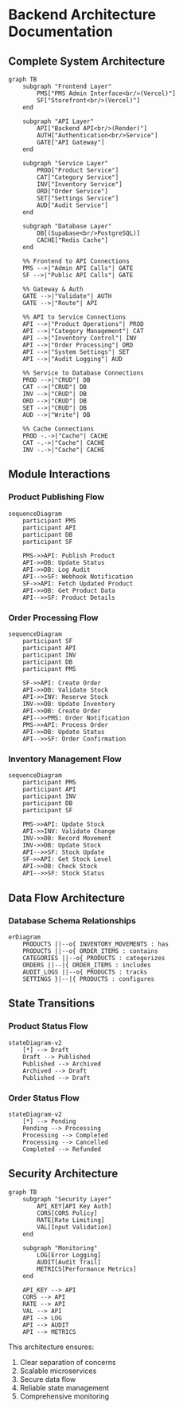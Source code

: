 # Backend Architecture Documentation

## Complete System Architecture
```mermaid
graph TB
    subgraph "Frontend Layer"
        PMS["PMS Admin Interface<br/>(Vercel)"]
        SF["Storefront<br/>(Vercel)"]
    end

    subgraph "API Layer"
        API["Backend API<br/>(Render)"]
        AUTH["Authentication<br/>Service"]
        GATE["API Gateway"]
    end

    subgraph "Service Layer"
        PROD["Product Service"]
        CAT["Category Service"]
        INV["Inventory Service"]
        ORD["Order Service"]
        SET["Settings Service"]
        AUD["Audit Service"]
    end

    subgraph "Database Layer"
        DB[(Supabase<br/>PostgreSQL)]
        CACHE["Redis Cache"]
    end

    %% Frontend to API Connections
    PMS -->|"Admin API Calls"| GATE
    SF -->|"Public API Calls"| GATE

    %% Gateway & Auth
    GATE -->|"Validate"| AUTH
    GATE -->|"Route"| API

    %% API to Service Connections
    API -->|"Product Operations"| PROD
    API -->|"Category Management"| CAT
    API -->|"Inventory Control"| INV
    API -->|"Order Processing"| ORD
    API -->|"System Settings"| SET
    API -->|"Audit Logging"| AUD

    %% Service to Database Connections
    PROD -->|"CRUD"| DB
    CAT -->|"CRUD"| DB
    INV -->|"CRUD"| DB
    ORD -->|"CRUD"| DB
    SET -->|"CRUD"| DB
    AUD -->|"Write"| DB

    %% Cache Connections
    PROD -.->|"Cache"| CACHE
    CAT -.->|"Cache"| CACHE
    INV -.->|"Cache"| CACHE
```

## Module Interactions

### Product Publishing Flow
```mermaid
sequenceDiagram
    participant PMS
    participant API
    participant DB
    participant SF

    PMS->>API: Publish Product
    API->>DB: Update Status
    API->>DB: Log Audit
    API-->>SF: Webhook Notification
    SF->>API: Fetch Updated Product
    API->>DB: Get Product Data
    API-->>SF: Product Details
```

### Order Processing Flow
```mermaid
sequenceDiagram
    participant SF
    participant API
    participant INV
    participant DB
    participant PMS

    SF->>API: Create Order
    API->>DB: Validate Stock
    API->>INV: Reserve Stock
    INV->>DB: Update Inventory
    API->>DB: Create Order
    API-->>PMS: Order Notification
    PMS->>API: Process Order
    API->>DB: Update Status
    API-->>SF: Order Confirmation
```

### Inventory Management Flow
```mermaid
sequenceDiagram
    participant PMS
    participant API
    participant INV
    participant DB
    participant SF

    PMS->>API: Update Stock
    API->>INV: Validate Change
    INV->>DB: Record Movement
    INV->>DB: Update Stock
    API-->>SF: Stock Update
    SF->>API: Get Stock Level
    API->>DB: Check Stock
    API-->>SF: Stock Status
```

## Data Flow Architecture

### Database Schema Relationships
```mermaid
erDiagram
    PRODUCTS ||--o{ INVENTORY_MOVEMENTS : has
    PRODUCTS ||--o{ ORDER_ITEMS : contains
    CATEGORIES ||--o{ PRODUCTS : categorizes
    ORDERS ||--|{ ORDER_ITEMS : includes
    AUDIT_LOGS ||--o{ PRODUCTS : tracks
    SETTINGS }|--|{ PRODUCTS : configures
```

## State Transitions

### Product Status Flow
```mermaid
stateDiagram-v2
    [*] --> Draft
    Draft --> Published
    Published --> Archived
    Archived --> Draft
    Published --> Draft
```

### Order Status Flow
```mermaid
stateDiagram-v2
    [*] --> Pending
    Pending --> Processing
    Processing --> Completed
    Processing --> Cancelled
    Completed --> Refunded
```

## Security Architecture
```mermaid
graph TB
    subgraph "Security Layer"
        API_KEY[API Key Auth]
        CORS[CORS Policy]
        RATE[Rate Limiting]
        VAL[Input Validation]
    end

    subgraph "Monitoring"
        LOG[Error Logging]
        AUDIT[Audit Trail]
        METRICS[Performance Metrics]
    end

    API_KEY --> API
    CORS --> API
    RATE --> API
    VAL --> API
    API --> LOG
    API --> AUDIT
    API --> METRICS
```

This architecture ensures:
1. Clear separation of concerns
2. Scalable microservices
3. Secure data flow
4. Reliable state management
5. Comprehensive monitoring
